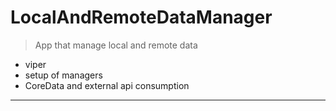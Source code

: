 # LocalAndRemoteDataManager

> App that manage local and remote data

- viper
- setup of managers
- CoreData and external api consumption

------
